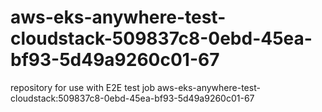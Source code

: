 # aws-eks-anywhere-test-cloudstack-509837c8-0ebd-45ea-bf93-5d49a9260c01-67
repository for use with E2E test job aws-eks-anywhere-test-cloudstack:509837c8-0ebd-45ea-bf93-5d49a9260c01-67
